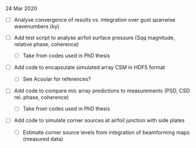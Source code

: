 24 Mar 2020

- [ ] Analyse convergence of results vs. integration over gust spanwise wavenumbers (ky)

- [ ] Add test script to analyse airfoil surface pressure (Sqq magnitude, relative phase, coherence)
  - [ ] Take from codes used in PhD thesis

- [ ] Add code to encapsulate simulated array CSM in HDF5 format
  - [ ] See Acoular for references?

- [ ] Add code to compare mic array predictions to measurements (PSD, CSD rel. phase, coherence)
  - [ ] Take from codes used in PhD thesis
  
- [ ] Add code to simulate corner sources at airfoil junction with side plates
  - [ ] Estimate corner source levels from integration of beamforming maps (measured data)
